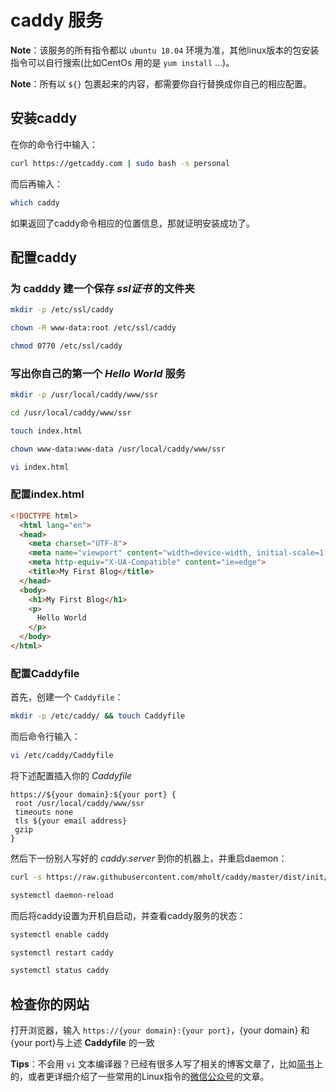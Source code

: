 # caddy 服务

**Note**：该服务的所有指令都以 `ubuntu 18.04` 环境为准，其他linux版本的包安装指令可以自行搜索(比如CentOs 用的是 `yum install` …)。

**Note**：所有以 `${}` 包裹起来的内容，都需要你自行替换成你自己的相应配置。

## 安装caddy
在你的命令行中输入：
```sh
curl https://getcaddy.com | sudo bash -s personal
```

而后再输入：
```sh
which caddy
```

如果返回了caddy命令相应的位置信息，那就证明安装成功了。

## 配置caddy
### 为 cadddy 建一个保存 _ssl证书_ 的文件夹
```sh
mkdir -p /etc/ssl/caddy

chown -R www-data:root /etc/ssl/caddy

chmod 0770 /etc/ssl/caddy
```

### 写出你自己的第一个 _Hello World_ 服务
```sh
mkdir -p /usr/local/caddy/www/ssr

cd /usr/local/caddy/www/ssr

touch index.html

chown www-data:www-data /usr/local/caddy/www/ssr

vi index.html
```

### 配置index.html
```html
<!DOCTYPE html>
  <html lang="en">
  <head>
    <meta charset="UTF-8">
    <meta name="viewport" content="width=device-width, initial-scale=1.0">
    <meta http-equiv="X-UA-Compatible" content="ie=edge">
    <title>My First Blog</title>
  </head>
  <body>
    <h1>My First Blog</h1>
    <p>
      Hello World
    </p>
  </body>
</html>
```

### 配置Caddyfile
首先，创建一个 `Caddyfile`：
```sh
mkdir -p /etc/caddy/ && touch Caddyfile
```

而后命令行输入：
```sh
vi /etc/caddy/Caddyfile
```

将下述配置插入你的 *Caddyfile*
```caddyfile
https://${your domain}:${your port} {
 root /usr/local/caddy/www/ssr
 timeouts none
 tls ${your email address}
 gzip
}
```

然后下一份别人写好的 *caddy.server* 到你的机器上，并重启daemon：
```sh
curl -s https://raw.githubusercontent.com/mholt/caddy/master/dist/init/linux-systemd/caddy.service -o /etc/systemd/system/caddy.service

systemctl daemon-reload
```

而后将caddy设置为开机自启动，并查看caddy服务的状态：
```sh
systemctl enable caddy

systemctl restart caddy

systemctl status caddy
```

## 检查你的网站
打开浏览器，输入 `https://{your domain}:{your port}`，{your domain} 和 {your port}与上述 **Caddyfile** 的一致


**Tips**：不会用 `vi` 文本编译器？已经有很多人写了相关的博客文章了，比如[简书](https://www.jianshu.com/p/bcbe916f97e1)上的，或者更详细介绍了一些常用的Linux指令的[微信公众号](https://mp.weixin.qq.com/s/f2vy2pIpp_PZH-D0g9fDkA)的文章。